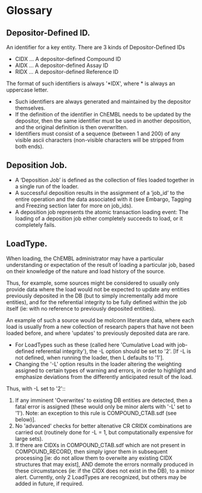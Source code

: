 # Glossary

## Depositor-Defined ID.

&#x20;     An identifier for a key entity. There are 3 kinds of Depositor-Defined IDs

* CIDX   ... A depositor-defined Compound ID
* AIDX   ... A depositor-defined Assay ID
* RIDX   ... A depositor-defined Reference ID

The format of such identifiers is always '\*IDX', where \* is always an uppercase letter.

* Such identifiers are always generated and maintained by the depositor themselves.
* If the definition of the identifier in ChEMBL needs to be updated by the depositor, then the same identifier must be used in another deposition, and the original definition is then overwritten.
* Identifiers must consist of a sequence (between 1 and 200) of any visible ascii characters (non-visible characters will be stripped from both ends).

## Deposition Job.

* A ‘Deposition Job’ is defined as the collection of files loaded together in a single run of the loader.
* A successful deposition results in the assignment of a ‘job\_id’ to the entire operation and the data associated with it (see Embargo, Tagging and Freezing section later for more on job\_ids).
* A deposition job represents the atomic transaction loading event: The loading of a deposition job either completely succeeds to load, or it completely fails.

## LoadType.

&#x20;When loading, the ChEMBL administrator may have a particular understanding or expectation of the result of loading a particular job, based on their knowledge of the nature and load history of the source.

Thus, for example, some sources might be considered to usually only provide data where the load would not be expected to update any entities previously deposited in the DB (but to simply incrementally add more entities), and for the referential integrity to be fully defined within the job itself (ie: with no reference to previously deposited entities).

An example of such a source would be molconn literature data, where each load is usually from a new collection of research papers that have not been loaded before, and where 'updates' to previously deposited data are rare.

* For LoadTypes such as these (called here 'Cumulative Load with job-defined referential integrity'), the -L option should be set to '2'. \[If -L is not defined, when running the loader, then L defaults to '1'].
* Changing the '-L' option results in the loader altering the weighting assigned to certain types of warning and errors, in order to highlight and emphasize deviations from the differently anticipated result of the load.

Thus, with -L set to '2'::

1. &#x20;If any imminent 'Overwrites' to existing DB entities are detected, then a fatal error is assigned (these would only be minor alerts with '-L' set to '1'). Note: an exception to this rule is COMPOUND\_CTAB.sdf (see below)].
2. No 'advanced' checks for better altenative CR CRIDX combinations are carried out (routinely done for -L = 1, but computationally expensive for large sets).
3. If there are CIDXs in COMPOUND\_CTAB.sdf which are not present in COMPOUND\_RECORD, then simply ignor them in subsequent processing \[ie: do not allow them to overwite any existing CIDX structures that may exist], AND demote the errors normally produced in these circumstances (ie: if the CIDX does not exist in the DB), to a minor alert. Currently, only 2 LoadTypes are recognized, but others may be added in future, if required.
